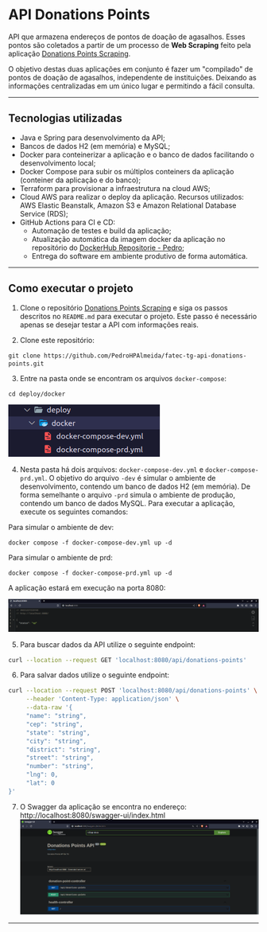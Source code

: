 # API Donations Points

API que armazena endereços de pontos de doação de agasalhos. Esses pontos são coletados a partir de um processo de **Web Scraping** feito pela aplicação [Donations Points Scraping](https://github.com/PedroHPAlmeida/fatec-tg-scraping-donations-points).

O objetivo destas duas aplicações em conjunto é fazer um "compilado" de pontos de doação de agasalhos, independente de instituições. Deixando as informações centralizadas em um único lugar e permitindo a fácil consulta.
______
## Tecnologias utilizadas

* Java e Spring para desenvolvimento da API;
* Bancos de dados H2 (em memória) e MySQL; 
* Docker para conteinerizar a aplicação e o banco de dados facilitando o desenvolvimento local;
* Docker Compose para subir os múltiplos conteiners da aplicação (conteiner da aplicação e do banco);
* Terraform para provisionar a infraestrutura na cloud AWS;
* Cloud AWS para realizar o deploy da aplicação. Recursos utilizados: AWS Elastic Beanstalk, Amazon S3 e Amazon Relational Database Service (RDS);
* GitHub Actions para CI e CD:
    - Automação de testes e build da aplicação;
    - Atualização automática da imagem docker da aplicação no repositório do [DockerHub Repositorie - Pedro](https://hub.docker.com/repository/docker/pedro6571/fatec-tg-api-donations-points);
    - Entrega do software em ambiente produtivo de forma automática. 

______
## Como executar o projeto

1. Clone o repositório [Donations Points Scraping](https://github.com/PedroHPAlmeida/fatec-tg-scraping-donations-points) e siga os passos descritos no ```README.md``` para executar o projeto. Este passo é necessário apenas se desejar testar a API com informações reais.

2. Clone este repositório:

```
git clone https://github.com/PedroHPAlmeida/fatec-tg-api-donations-points.git
```

3. Entre na pasta onde se encontram os arquivos ```docker-compose```:
```
cd deploy/docker
```
![docker compose files](img/docker-compose.png)

4. Nesta pasta há dois arquivos: ```docker-compose-dev.yml``` e ```docker-compose-prd.yml```. O objetivo do arquivo ```-dev``` é simular o ambiente de desenvolvimento, contendo um banco de dados H2 (em memória). De forma semelhante o arquivo ```-prd``` simula o ambiente de produção, contendo um banco de dados MySQL. Para executar a aplicação, execute os seguintes comandos:

Para simular o ambiente de dev:
```
docker compose -f docker-compose-dev.yml up -d
```
Para simular o ambiente de prd:
```
docker compose -f docker-compose-prd.yml up -d
```
A aplicação estará em execução na porta 8080:

![http://localhost:8080](img/localhost.png)


5. Para buscar dados da API utilize o seguinte endpoint:

```bash
curl --location --request GET 'localhost:8080/api/donations-points'
```

6. Para salvar dados utilize o seguinte endpoint:
```bash
curl --location --request POST 'localhost:8080/api/donations-points' \
     --header 'Content-Type: application/json' \
     --data-raw '{
     "name": "string",
     "cep": "string",
     "state": "string",
     "city": "string",
     "district": "string",
     "street": "string",
     "number": "string",
     "lng": 0,
     "lat": 0
}'
```

7. O Swagger da aplicação se encontra no endereço: http://localhost:8080/swagger-ui/index.html
![Swagger](img/swagger.png)
______

